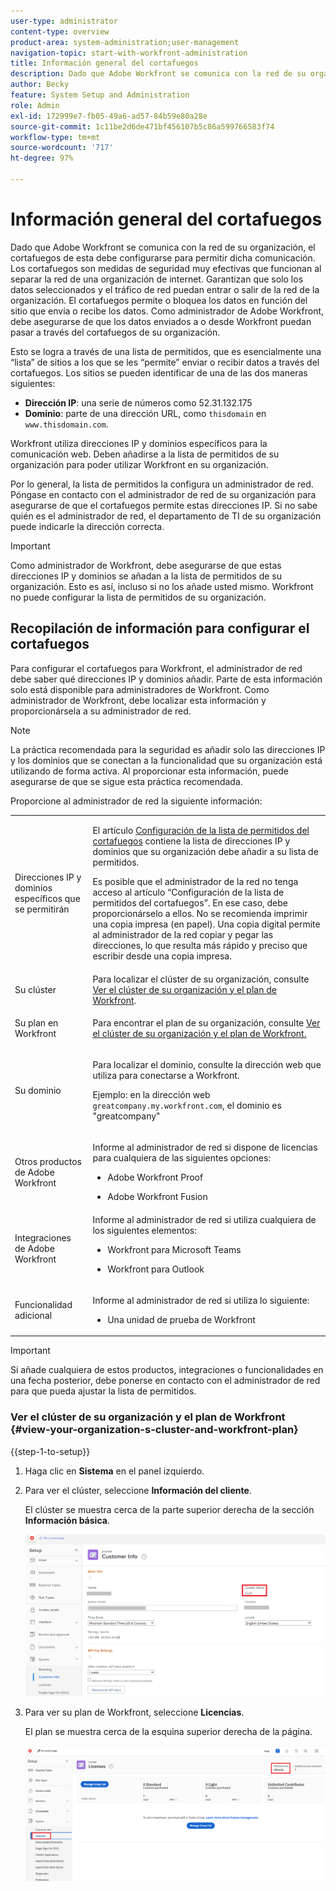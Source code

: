 ```yaml
---
user-type: administrator
content-type: overview
product-area: system-administration;user-management
navigation-topic: start-with-workfront-administration
title: Información general del cortafuegos
description: Dado que Adobe Workfront se comunica con la red de su organización, el cortafuegos de esta debe configurarse para permitir dicha comunicación. Los cortafuegos son medidas de seguridad muy efectivas que funcionan al separar la red de una organización de internet. Garantizan que solo los datos seleccionados y el tráfico de red puedan entrar o salir de la red de la organización. El cortafuegos permite o bloquea los datos en función del sitio que envía o recibe los datos. Como administrador de Adobe Workfront, debe asegurarse de que los datos enviados a o desde Workfront puedan pasar a través del cortafuegos de su organización.
author: Becky
feature: System Setup and Administration
role: Admin
exl-id: 172999e7-fb05-49a6-ad57-84b59e80a28e
source-git-commit: 1c11be2d6de471bf456107b5c86a599766583f74
workflow-type: tm+mt
source-wordcount: '717'
ht-degree: 97%

---
```


# Información general del cortafuegos

Dado que Adobe Workfront se comunica con la red de su organización, el cortafuegos de esta debe configurarse para permitir dicha comunicación. Los cortafuegos son medidas de seguridad muy efectivas que funcionan al separar la red de una organización de internet. Garantizan que solo los datos seleccionados y el tráfico de red puedan entrar o salir de la red de la organización. El cortafuegos permite o bloquea los datos en función del sitio que envía o recibe los datos. Como administrador de Adobe Workfront, debe asegurarse de que los datos enviados a o desde Workfront puedan pasar a través del cortafuegos de su organización.

Esto se logra a través de una lista de permitidos, que es esencialmente una “lista” de sitios a los que se les “permite” enviar o recibir datos a través del cortafuegos. Los sitios se pueden identificar de una de las dos maneras siguientes:

* **Dirección IP**: una serie de números como 52.31.132.175
* **Dominio**: parte de una dirección URL, como `thisdomain` en `www.thisdomain.com`.

Workfront utiliza direcciones IP y dominios específicos para la comunicación web. Deben añadirse a la lista de permitidos de su organización para poder utilizar Workfront en su organización.

Por lo general, la lista de permitidos la configura un administrador de red. Póngase en contacto con el administrador de red de su organización para asegurarse de que el cortafuegos permite estas direcciones IP. Si no sabe quién es el administrador de red, el departamento de TI de su organización puede indicarle la dirección correcta.

>[!IMPORTANT]
>
>Como administrador de Workfront, debe asegurarse de que estas direcciones IP y dominios se añadan a la lista de permitidos de su organización. Esto es así, incluso si no los añade usted mismo. Workfront no puede configurar la lista de permitidos de su organización.

## Recopilación de información para configurar el cortafuegos

Para configurar el cortafuegos para Workfront, el administrador de red debe saber qué direcciones IP y dominios añadir. Parte de esta información solo está disponible para administradores de Workfront. Como administrador de Workfront, debe localizar esta información y proporcionársela a su administrador de red.

>[!NOTE]
>
>La práctica recomendada para la seguridad es añadir solo las direcciones IP y los dominios que se conectan a la funcionalidad que su organización está utilizando de forma activa. Al proporcionar esta información, puede asegurarse de que se sigue esta práctica recomendada.

Proporcione al administrador de red la siguiente información:

<table style="table-layout:auto"> 
 <col> 
 <col> 
 <tbody> 
  <tr> 
   <td role="rowheader">Direcciones IP y dominios específicos que se permitirán</td> 
   <td> <p>El artículo <a href="../../administration-and-setup/get-started-wf-administration/configure-your-firewall.md" class="MCXref xref">Configuración de la lista de permitidos del cortafuegos</a> contiene la lista de direcciones IP y dominios que su organización debe añadir a su lista de permitidos. </p> <p>Es posible que el administrador de la red no tenga acceso al artículo “Configuración de la lista de permitidos del cortafuegos”. En ese caso, debe proporcionárselo a ellos. No se recomienda imprimir una copia impresa (en papel). Una copia digital permite al administrador de la red copiar y pegar las direcciones, lo que resulta más rápido y preciso que escribir desde una copia impresa.</p> </td> 
  </tr> 
  <tr> 
   <td role="rowheader">Su clúster</td> 
   <td>Para localizar el clúster de su organización, consulte <a href="#view-your-organization-s-cluster-and-workfront-plan" class="MCXref xref">Ver el clúster de su organización y el plan de Workfront</a>.</td> 
  </tr> 
  <tr> 
   <td role="rowheader">Su plan en Workfront</td> 
   <td> <p>Para encontrar el plan de su organización, consulte <a href="#view-your-organization-s-cluster-and-workfront-plan" class="MCXref xref">Ver el clúster de su organización y el plan de Workfront.</a></p> </td> 
  </tr> 
  <tr> 
   <td role="rowheader">Su dominio</td> 
   <td> <p>Para localizar el dominio, consulte la dirección web que utiliza para conectarse a Workfront.</p> <p>Ejemplo: en la dirección web <code>greatcompany.my.workfront.com</code>, el dominio es "greatcompany"</p> </td> 
  </tr> 
  <tr> 
   <td role="rowheader">Otros productos de Adobe Workfront</td> 
   <td> <p>Informe al administrador de red si dispone de licencias para cualquiera de las siguientes opciones:</p> 
    <ul> 
     <li> <p>Adobe Workfront Proof</p> </li> 
     <li> <p>Adobe Workfront Fusion </p> </li> 
    </ul> </td> 
  </tr> 
  <tr> 
   <td role="rowheader">Integraciones de Adobe Workfront</td> 
   <td>Informe al administrador de red si utiliza cualquiera de los siguientes elementos:
    <ul>
     <li><p>Workfront para Microsoft Teams</p></li>
     <li><p>Workfront para Outlook</p></li>
    </ul></td> 
  </tr> 
  <tr> 
   <td role="rowheader">Funcionalidad adicional</td> 
   <td> <p>Informe al administrador de red si utiliza lo siguiente:</p> 
    <ul> 
     <li> <p>Una unidad de prueba de Workfront</p> </li> 
    </ul> </td>
  </tr> 
 </tbody> 
</table>

>[!IMPORTANT]
>
>Si añade cualquiera de estos productos, integraciones o funcionalidades en una fecha posterior, debe ponerse en contacto con el administrador de red para que pueda ajustar la lista de permitidos.

### Ver el clúster de su organización y el plan de Workfront {#view-your-organization-s-cluster-and-workfront-plan}

{{step-1-to-setup}}

1. Haga clic en **Sistema** en el panel izquierdo. 
1. Para ver el clúster, seleccione **Información del cliente**.

   El clúster se muestra cerca de la parte superior derecha de la sección **Información básica**.

   ![Localizar clúster](assets/locate-cluster.png)

1. Para ver su plan de Workfront, seleccione **Licencias**.

   El plan se muestra cerca de la esquina superior derecha de la página.

   ![Buscar plan](assets/locate-plan.png)
